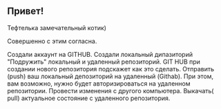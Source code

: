 ## Привет!

Тефтелька замечательный котик)

Совершенно с этим согласна.

Создали аккаунт на GITHUB.
Создали локальный дипазиторий
"Подружить" локальный и удаленный репозиторий. GIT HUB при создании нового репозитория подскажет как это сделать.
Отправить (push) ваш локальный депозиторий на удаленный (Githab). При этом, вам возможно, нужно будет авторизироваться на удаленном репозитории.
Провести изменения с другого компьютера.
Выкачать( pull) актуальное состояние с удаленного репозитория.